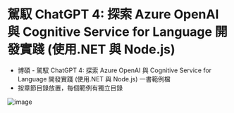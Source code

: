# 駕馭 ChatGPT 4: 探索 Azure OpenAI 與 Cognitive Service for Language 開發實踐 (使用.NET 與 Node.js)

* 博碩 - 駕馭 ChatGPT 4: 探索 Azure OpenAI 與 Cognitive Service for Language 開發實踐 (使用.NET 與 Node.js) 一書範例檔
* 按章節目錄放置，每個範例有獨立目錄

![image](https://github.com/iangithub/chatgptbook/assets/4374243/1a59967f-a64b-4a33-aca8-7e6e12e8d561)


